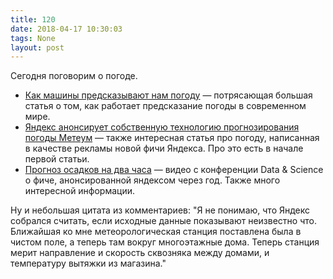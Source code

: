 ```yaml
---
title: 120
date: 2018-04-17 10:30:03
tags: None
layout: post
---
```


Сегодня поговорим о погоде.

+ [Как машины предсказывают нам погоду](http://vas3k.ru/blog/how_to_weather/) — потрясающая большая статья о том, как работает предсказание погоды в современном мире.
+ [Яндекс анонсирует собственную технологию прогнозирования погоды Метеум](https://habrahabr.ru/company/yandex/blog/271725/) — также интересная статья про погоду, написанная в качестве рекламы новой фичи Яндекса. Про это есть в начале первой статьи.
+ [Прогноз осадков на два часа](https://www.youtube.com/watch?v=wTi-jQ2ZEmU) — видео с конференции Data & Science о фиче, анонсированной яндексом через год. Также много интересной информации.

Ну и небольшая цитата из комментариев:
"Я не понимаю, что Яндекс собрался считать, если исходные данные показывают неизвестно что. Ближайшая ко мне метеорологическая станция поставлена была в чистом поле, а теперь там вокруг многоэтажные дома. Теперь станция мерит направление и скорость сквозняка между домами, и температуру вытяжки из магазина."

